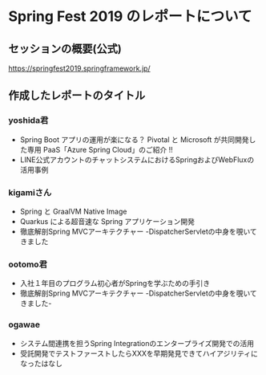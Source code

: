 # Spring Fest 2019 のレポートについて
## セッションの概要(公式)
https://springfest2019.springframework.jp/

## 作成したレポートのタイトル
### yoshida君
* Spring Boot アプリの運用が楽になる？ Pivotal と Microsoft が共同開発した専用 PaaS「Azure Spring Cloud」のご紹介 !!
* LINE公式アカウントのチャットシステムにおけるSpringおよびWebFluxの活用事例

### kigamiさん
* Spring と GraalVM Native Image
* Quarkus による超音速な Spring アプリケーション開発
* 徹底解剖Spring MVCアーキテクチャー -DispatcherServletの中身を覗いてきました

### ootomo君
* 入社１年目のプログラム初心者がSpringを学ぶための手引き
* 徹底解剖Spring MVCアーキテクチャー -DispatcherServletの中身を覗いてきました-

### ogawae
* システム間連携を担うSpring Integrationのエンタープライズ開発での活用
* 受託開発でテストファーストしたらXXXを早期発見できてハイアジリティになったはなし
